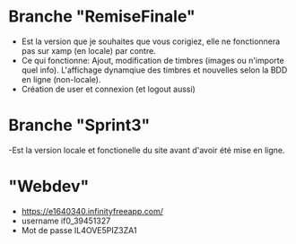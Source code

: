 # Branche "RemiseFinale"
- Est la version que je souhaites que vous corigiez, elle ne fonctionnera pas sur xamp (en locale) par contre. 
- Ce qui fonctionne: Ajout, modification de timbres (images ou n'importe quel info). L'affichage dynamqiue des timbres et nouvelles selon la BDD en ligne (non-locale).
- Création de user et connexion (et logout aussi) 

# Branche "Sprint3"
-Est la version locale et fonctionelle du site avant d'avoir été mise en ligne.

# "Webdev"
- https://e1640340.infinityfreeapp.com/
- username if0_39451327
- Mot de passe IL4OVE5PIZ3ZA1
